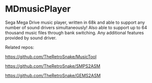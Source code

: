 # MDmusicPlayer
Sega Mega Drive music player, written in 68k and able to support any number of sound drivers simultaneously! Also able to support up to 64 thousand music files through bank switching. Any additional features provided by sound driver.


Related repos:

https://github.com/TheRetroSnake/MusicTool

https://github.com/TheRetroSnake/SMPS2ASM

https://github.com/TheRetroSnake/GEMS2ASM

